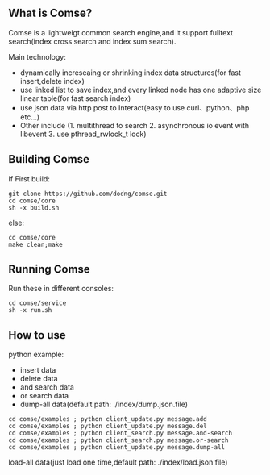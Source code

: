 ## What is Comse?

Comse is a lightweigt common search engine,and it support fulltext search(index cross search and index sum search).

Main technology:

* dynamically increseaing or shrinking index data structures(for fast insert,delete index)
* use linked list to save index,and every linked node has one adaptive size linear table(for fast search index)
* use json data via http post to Interact(easy to use curl、python、php etc...)
* Other include (1. multithread to search 2. asynchronous io event with libevent 3. use pthread_rwlock_t lock)


## Building Comse

If First build:

```
git clone https://github.com/dodng/comse.git
cd comse/core
sh -x build.sh
```

else:

```
cd comse/core
make clean;make
```

## Running Comse
Run these in different consoles:

```
cd comse/service
sh -x run.sh
```

## How to use

python example:

* insert data
* delete data
* and search data
* or search data
* dump-all data(default path: ./index/dump.json.file)

```
cd comse/examples ; python client_update.py message.add
cd comse/examples ; python client_update.py message.del
cd comse/examples ; python client_search.py message.and-search
cd comse/examples ; python client_search.py message.or-search
cd comse/examples ; python client_update.py message.dump-all

```

load-all data(just load one time,default path: ./index/load.json.file)
